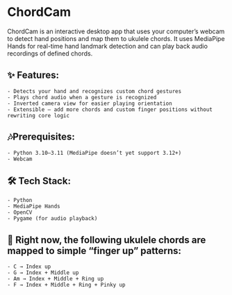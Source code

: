# **ChordCam**
ChordCam is an interactive desktop app that uses your computer’s webcam to detect hand positions and map them to ukulele chords. It uses MediaPipe Hands for real-time hand landmark detection and can play back audio recordings of defined chords.

## ✨ Features:
    - Detects your hand and recognizes custom chord gestures
    - Plays chord audio when a gesture is recognized
    - Inverted camera view for easier playing orientation
    - Extensible — add more chords and custom finger positions without rewriting core logic  

  
## 🎶Prerequisites:
    - Python 3.10–3.11 (MediaPipe doesn’t yet support 3.12+)
    - Webcam
  

## 🛠️ Tech Stack:
    - Python
    - MediaPipe Hands
    - OpenCV
    - Pygame (for audio playback)
  

## 🎸 Right now, the following ukulele chords are mapped to simple “finger up” patterns:
    - C → Index up  
    - G → Index + Middle up  
    - Am → Index + Middle + Ring up  
    - F → Index + Middle + Ring + Pinky up  


